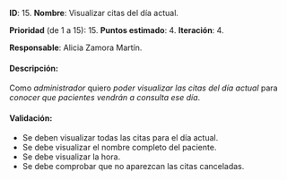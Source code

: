 **ID**: 15.
**Nombre**: Visualizar citas del día actual.

**Prioridad** (de 1 a 15): 15.
**Puntos estimado**: 4.
**Iteración**: 4.

**Responsable**: Alicia Zamora Martín.

#### Descripción:

Como _administrador_ quiero _poder visualizar las citas del día actual_ para _conocer que pacientes vendrán a consulta ese día_.

#### Validación:

*   Se deben visualizar todas las citas para el día actual.
*   Se debe visualizar el nombre completo del paciente.
*   Se debe visualizar la hora.
*   Se debe comprobar que no aparezcan las citas canceladas.